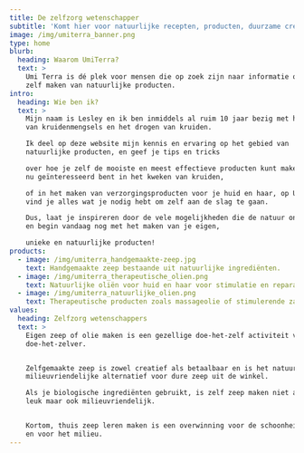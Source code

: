 ```yaml
---
title: De zelfzorg wetenschapper
subtitle: 'Komt hier voor natuurlijke recepten, producten, duurzame creaties & ideeën'
image: /img/umiterra_banner.png
type: home
blurb:
  heading: Waarom UmiTerra?
  text: >
    Umi Terra is dé plek voor mensen die op zoek zijn naar informatie over het
    zelf maken van natuurlijke producten.
intro:
  heading: Wie ben ik?
  text: >
    Mijn naam is Lesley en ik ben inmiddels al ruim 10 jaar bezig met het maken
    van kruidenmengsels en het drogen van kruiden. 

    Ik deel op deze website mijn kennis en ervaring op het gebied van
    natuurlijke producten, en geef je tips en tricks 

    over hoe je zelf de mooiste en meest effectieve producten kunt maken. Of je
    nu geïnteresseerd bent in het kweken van kruiden, 

    of in het maken van verzorgingsproducten voor je huid en haar, op Umi Terra
    vind je alles wat je nodig hebt om zelf aan de slag te gaan. 

    Dus, laat je inspireren door de vele mogelijkheden die de natuur ons biedt,
    en begin vandaag nog met het maken van je eigen, 

    unieke en natuurlijke producten!
products:
  - image: /img/umiterra_handgemaakte-zeep.jpg
    text: Handgemaakte zeep bestaande uit natuurlijke ingrediënten.
  - image: /img/umiterra_therapeutische_olien.png
    text: Natuurlijke oliën voor huid en haar voor stimulatie en reparatie.
  - image: /img/umiterra_natuurlijke_olien.png
    text: Therapeutische producten zoals massageolie of stimulerende zalfjes.
values:
  heading: Zelfzorg wetenschappers
  text: >
    Eigen zeep of olie maken is een gezellige doe-het-zelf activiteit voor de
    doe-het-zelver.


    Zelfgemaakte zeep is zowel creatief als betaalbaar en is het natuurlijke,
    milieuvriendelijke alternatief voor dure zeep uit de winkel. 

    Als je biologische ingrediënten gebruikt, is zelf zeep maken niet alleen
    leuk maar ook milieuvriendelijk.


    Kortom, thuis zeep leren maken is een overwinning voor de schoonheidsroutine
    en voor het milieu.
---
```

